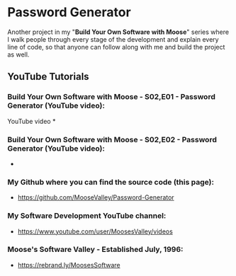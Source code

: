# Password Generator

Another project in my "**Build Your Own Software with Moose**" series where
I walk people through every stage of the development and explain every line of code,
so that anyone can follow along with me and build the project as well.

## YouTube Tutorials

### Build Your Own Software with Moose - S02,E01 - Password Generator (YouTube video):
YouTube video
*

### Build Your Own Software with Moose - S02,E02 - Password Generator (YouTube video):

*

### My Github where you can find the source code (this page):
* https://github.com/MooseValley/Password-Generator

### My Software Development YouTube channel:
* https://www.youtube.com/user/MoosesValley/videos

### Moose's Software Valley - Established July, 1996:
* https://rebrand.ly/MoosesSoftware
